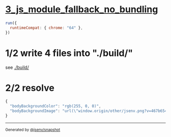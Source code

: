 # [3_js_module_fallback_no_bundling](../../import_type_css_build.test.mjs#L45)

```js
run({
  runtimeCompat: { chrome: "64" },
})
```

# 1/2 write 4 files into "./build/"

see [./build/](./build/)

# 2/2 resolve

```js
{
  "bodyBackgroundColor": "rgb(255, 0, 0)",
  "bodyBackgroundImage": "url(\"window.origin/other/jsenv.png?v=467b6542\")"
}
```

---

<sub>
  Generated by <a href="https://github.com/jsenv/core/tree/main/packages/independent/snapshot">@jsenv/snapshot</a>
</sub>
